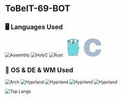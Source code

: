 # ToBeIT-69-BOT

## 🖥 Languages Used

<p align="left">
  <!-- Assembly -->
  <img src="https://user-images.githubusercontent.com/103866722/194773833-8571f323-4fa8-4036-a51c-57b9d29c683b.svg" alt="Assembly" width="60"/> 
  <!-- HolyC -->
  <img src="https://upload.wikimedia.org/wikipedia/commons/thumb/3/33/HolyC_Logo.svg/306px-HolyC_Logo.svg.png?20201031010606" alt="HolyC" width="60"/>
  <!-- Rust -->
  <img src="https://www.rust-lang.org/logos/rust-logo-512x512.png" alt="Rust" width="60"/>
  <!-- Go -->
  <img src="https://raw.githubusercontent.com/devicons/devicon/master/icons/go/go-original.svg" alt="Go" width="60"/>
  <!-- C -->
  <img src="https://raw.githubusercontent.com/devicons/devicon/master/icons/c/c-original.svg" alt="C" width="60"/>
</p>

## 🌟 OS & DE & WM Used

<p align="left">
  <!-- Arch -->
  <img src="https://upload.wikimedia.org/wikipedia/commons/thumb/1/13/Arch_Linux_%22Crystal%22_icon.svg/1200px-Arch_Linux_%22Crystal%22_icon.svg.png" alt="Arch" width="60"/>
  <!-- Hyprland -->
  <img src="https://encrypted-tbn0.gstatic.com/images?q=tbn:ANd9GcRA8eA__Qr06WXBMBB-jIozkzix5JtsBX_n7w&s" alt="Hyprland" width="60"/>
  <img src="https://encrypted-tbn0.gstatic.com/images?q=tbn:ANd9GcRA8eA__Qr06WXBMBB-jIozkzix5JtsBX_n7w&s" alt="Hyprland" width="60"/>
  <img src="https://upload.wikimedia.org/wikipedia/commons/thumb/4/48/Gentoo_Linux_logo_matte.svg/978px-Gentoo_Linux_logo_matte.svg.png" alt="Hyprland" width="60"/>  
  <img src="https://upload.wikimedia.org/wikipedia/commons/7/7e/Hyprland_logo.png" alt="Hyprland" width="60"/>
</p>



![Top Langs](https://github-readme-stats.vercel.app/api/top-langs/?username=NunoiEnter&layout=compact)
